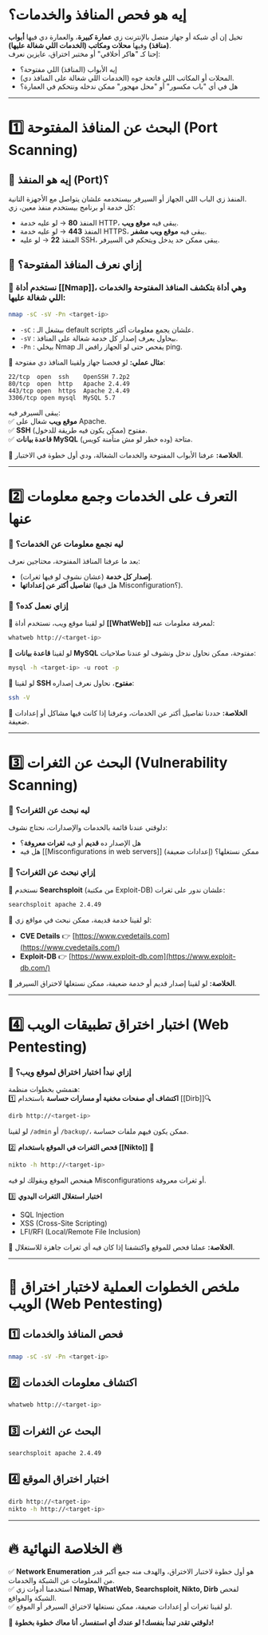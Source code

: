 
# **إيه هو فحص المنافذ والخدمات؟**

تخيل إن أي شبكة أو جهاز متصل بالإنترنت زي **عمارة كبيرة**، والعمارة دي فيها **أبواب (منافذ)** وفيها **محلات ومكاتب (الخدمات اللي شغالة عليها)**.  
إحنا كـ "هاكر أخلاقي" أو مختبر اختراق، عايزين نعرف:

- إيه الأبواب (المنافذ) اللي مفتوحة؟
- المحلات أو المكاتب اللي فاتحة جوه (الخدمات اللي شغالة على المنافذ دي).
- هل في أي "باب مكسور" أو "محل مهجور" ممكن ندخله ونتحكم في العمارة؟

---

# **1️⃣ البحث عن المنافذ المفتوحة (Port Scanning)**

## 📌 **إيه هو المنفذ (Port)؟**

المنفذ زي الباب اللي الجهاز أو السيرفر بيستخدمه علشان يتواصل مع الأجهزة التانية.  
كل خدمة أو برنامج بيستخدم منفذ معين، زي:

- المنفذ **80** → لو عليه خدمة HTTP، يبقى فيه **موقع ويب**.
- المنفذ **443** → لو عليه خدمة HTTPS، يبقى فيه **موقع ويب مشفر**.
- المنفذ **22** → لو عليه SSH، يبقى ممكن حد يدخل ويتحكم في السيرفر.

## 📌 **إزاي نعرف المنافذ المفتوحة؟**

### 🔹 نستخدم أداة **[[Nmap]]**، وهي أداة بتكشف المنافذ المفتوحة والخدمات اللي شغالة عليها:

```bash
nmap -sC -sV -Pn <target-ip>
```

- `-sC` : بيشغل الـ default scripts علشان يجمع معلومات أكتر.
- `-sV` : بيحاول يعرف إصدار كل خدمة شغالة على المنافذ.
- `-Pn` : بيخلي Nmap يفحص حتى لو الجهاز رافض الـ ping.

🔹 **مثال عملي:** لو فحصنا جهاز ولقينا المنافذ دي مفتوحة:

```
22/tcp  open  ssh    OpenSSH 7.2p2
80/tcp  open  http   Apache 2.4.49
443/tcp open  https  Apache 2.4.49
3306/tcp open mysql  MySQL 5.7
```

يبقى السيرفر فيه:  
✅ **موقع ويب** شغال على Apache.  
✅ **SSH** مفتوح (ممكن يكون فيه طريقة للدخول).  
✅ **قاعدة بيانات MySQL** متاحة (وده خطر لو مش متأمنة كويس).

🔴 **الخلاصة:** عرفنا الأبواب المفتوحة والخدمات الشغالة، ودي أول خطوة في الاختبار.

---

# **2️⃣ التعرف على الخدمات وجمع معلومات عنها**

### 📌 **ليه نجمع معلومات عن الخدمات؟**

بعد ما عرفنا المنافذ المفتوحة، محتاجين نعرف:

- **إصدار كل خدمة** (عشان نشوف لو فيها ثغرات).
- **تفاصيل أكتر عن إعداداتها** (هل فيها Misconfiguration؟).

### 📌 **إزاي نعمل كده؟**

🔹 لو لقينا موقع ويب، نستخدم أداة **[[WhatWeb]]** لمعرفة معلومات عنه:

```bash
whatweb http://<target-ip>
```

🔹 لو لقينا **قاعدة بيانات MySQL** مفتوحة، ممكن نحاول ندخل ونشوف لو عندنا صلاحيات:

```bash
mysql -h <target-ip> -u root -p
```

🔹 لو لقينا **SSH مفتوح**، نحاول نعرف إصداره:

```bash
ssh -V
```

🔴 **الخلاصة:** حددنا تفاصيل أكتر عن الخدمات، وعرفنا إذا كانت فيها مشاكل أو إعدادات ضعيفة.

---

# **3️⃣ البحث عن الثغرات (Vulnerability Scanning)**

### 📌 **ليه نبحث عن الثغرات؟**

دلوقتي عندنا قائمة بالخدمات والإصدارات، نحتاج نشوف:

- هل الإصدار ده **قديم** أو فيه **ثغرات معروفة**؟
- هل فيه [[Misconfigurations in web servers]] (إعدادات ضعيفة) ممكن نستغلها؟

### 📌 **إزاي نبحث عن الثغرات؟**

🔹 نستخدم **Searchsploit** (من مكتبة Exploit-DB) علشان ندور على ثغرات:

```bash
searchsploit apache 2.4.49
```

🔹 لو لقينا خدمة قديمة، ممكن نبحث في مواقع زي:

- **CVE Details** 👉 [https://www.cvedetails.com](https://www.cvedetails.com/)
- **Exploit-DB** 👉 [https://www.exploit-db.com](https://www.exploit-db.com/)

🔴 **الخلاصة:** لو لقينا إصدار قديم أو خدمة ضعيفة، ممكن نستغلها لاختراق السيرفر.

---

# **4️⃣ اختبار اختراق تطبيقات الويب (Web Pentesting)**

### 📌 **إزاي نبدأ اختبار اختراق لموقع ويب؟**

هنمشي بخطوات منظمة:  
1️⃣ **اكتشاف أي صفحات مخفية أو مسارات حساسة** باستخدام [[Dirb]]🔍

```bash
dirb http://<target-ip>
```

لو لقينا `/admin` أو `/backup/`، ممكن يكون فيهم ملفات حساسة.

2️⃣ **فحص الثغرات في الموقع باستخدام [[Nikto]]** 🔎

```bash
nikto -h http://<target-ip>
```

هيفحص الموقع ويقولك لو فيه Misconfigurations أو ثغرات معروفة.

3️⃣ **اختبار استغلال الثغرات اليدوي**

- SQL Injection
- XSS (Cross-Site Scripting)
- LFI/RFI (Local/Remote File Inclusion)

🔴 **الخلاصة:** عملنا فحص للموقع واكتشفنا إذا كان فيه أي ثغرات جاهزة للاستغلال.

---

# **📌 ملخص الخطوات العملية لاختبار اختراق الويب (Web Pentesting)**

## 1️⃣ **فحص المنافذ والخدمات**

```bash
nmap -sC -sV -Pn <target-ip>
```

## 2️⃣ **اكتشاف معلومات الخدمات**

```bash
whatweb http://<target-ip>
```

## 3️⃣ **البحث عن الثغرات**

```bash
searchsploit apache 2.4.49
```

## 4️⃣ **اختبار اختراق الموقع**

```bash
dirb http://<target-ip>
nikto -h http://<target-ip>
```

---

# **🔥 الخلاصة النهائية 🔥**

✅ **Network Enumeration** هو أول خطوة لاختبار الاختراق، والهدف منه جمع أكبر قدر من المعلومات عن الشبكة والخدمات.  
✅ استخدمنا أدوات زي **Nmap, WhatWeb, Searchsploit, Nikto, Dirb** لفحص الشبكة والمواقع.  
✅ لو لقينا ثغرات أو إعدادات ضعيفة، ممكن نستغلها لاختراق السيرفر أو الموقع.

🚀 **دلوقتي تقدر تبدأ بنفسك! لو عندك أي استفسار، أنا معاك خطوة بخطوة!**